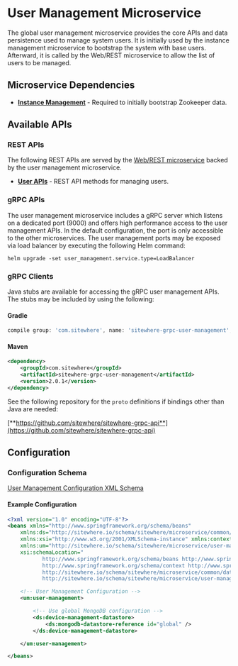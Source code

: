 # User Management Microservice

The global user management microservice provides the core APIs and data persistence used
to manage system users. It is initially used by the instance management microservice
to bootstrap the system with base users. Afterward, it is called by the Web/REST
microservice to allow the list of users to be managed.

## Microservice Dependencies

- **[Instance Management](./instance-management.md)** - Required to initially bootstrap Zookeeper data.

## Available APIs

### REST APIs

The following REST APIs are served by the [Web/REST microservice](web-rest.md) backed by the user
management microservice.

- [**User APIs**](http://sitewhere.io/docs/2.0.0/api2/#tag/users) - REST API methods for managing users.

### gRPC APIs

The user management microservice includes a gRPC server which listens on a dedicated port
(9000) and offers high performance access to the user management APIs. In the default
configuration, the port is only accessible to the other microservices. The user management
ports may be exposed via load balancer by executing the following Helm command:

`helm upgrade -set user_management.service.type=LoadBalancer`

### gRPC Clients

Java stubs are available for accessing the gRPC user management APIs. The stubs
may be included by using the following:

#### Gradle

```groovy
compile group: 'com.sitewhere', name: 'sitewhere-grpc-user-management', version: '2.0.1'
```

#### Maven

```xml
<dependency>
    <groupId>com.sitewhere</groupId>
    <artifactId>sitewhere-grpc-user-management</artifactId>
    <version>2.0.1</version>
</dependency>
```

See the following repository for
the `proto` definitions if bindings other than Java are needed:

[**https://github.com/sitewhere/sitewhere-grpc-api**](https://github.com/sitewhere/sitewhere-grpc-api)

## Configuration

### Configuration Schema

[User Management Configuration XML Schema](http://sitewhere.io/schema/sitewhere/microservice/user-management/current/user-management.xsd)

#### Example Configuration

```xml
<?xml version="1.0" encoding="UTF-8"?>
<beans xmlns="http://www.springframework.org/schema/beans"
	xmlns:ds="http://sitewhere.io/schema/sitewhere/microservice/common/datastore"
	xmlns:xsi="http://www.w3.org/2001/XMLSchema-instance" xmlns:context="http://www.springframework.org/schema/context"
	xmlns:um="http://sitewhere.io/schema/sitewhere/microservice/user-management"
	xsi:schemaLocation="
           http://www.springframework.org/schema/beans http://www.springframework.org/schema/beans/spring-beans-3.1.xsd
           http://www.springframework.org/schema/context http://www.springframework.org/schema/context/spring-context-3.1.xsd
           http://sitewhere.io/schema/sitewhere/microservice/common/datastore http://sitewhere.io/schema/sitewhere/microservice/common/current/datastore-common.xsd
           http://sitewhere.io/schema/sitewhere/microservice/user-management http://sitewhere.io/schema/sitewhere/microservice/user-management/current/user-management.xsd">

	<!-- User Management Configuration -->
	<um:user-management>

		<!-- Use global MongoDB configuration -->
		<ds:device-management-datastore>
			<ds:mongodb-datastore-reference id="global" />
		</ds:device-management-datastore>

	</um:user-management>

</beans>
```
